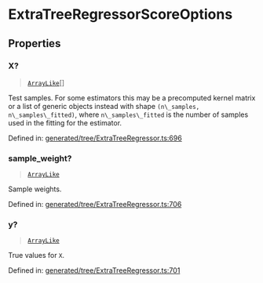 # ExtraTreeRegressorScoreOptions

## Properties

### X?

> [`ArrayLike`](../types/ArrayLike.md)[]

Test samples. For some estimators this may be a precomputed kernel matrix or a list of generic objects instead with shape `(n\_samples, n\_samples\_fitted)`, where `n\_samples\_fitted` is the number of samples used in the fitting for the estimator.

Defined in:  [generated/tree/ExtraTreeRegressor.ts:696](https://github.com/transitive-bullshit/scikit-learn-ts/blob/92ab806/packages/sklearn/src/generated/tree/ExtraTreeRegressor.ts#L696)

### sample\_weight?

> [`ArrayLike`](../types/ArrayLike.md)

Sample weights.

Defined in:  [generated/tree/ExtraTreeRegressor.ts:706](https://github.com/transitive-bullshit/scikit-learn-ts/blob/92ab806/packages/sklearn/src/generated/tree/ExtraTreeRegressor.ts#L706)

### y?

> [`ArrayLike`](../types/ArrayLike.md)

True values for `X`.

Defined in:  [generated/tree/ExtraTreeRegressor.ts:701](https://github.com/transitive-bullshit/scikit-learn-ts/blob/92ab806/packages/sklearn/src/generated/tree/ExtraTreeRegressor.ts#L701)
